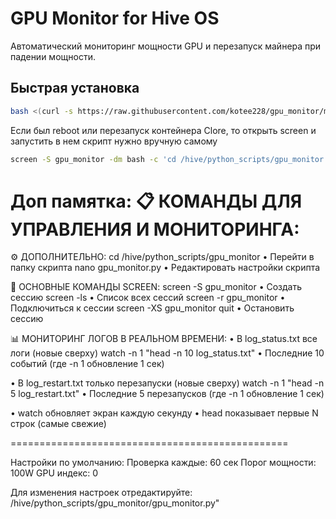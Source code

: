 # GPU Monitor for Hive OS

Автоматический мониторинг мощности GPU и перезапуск майнера при падении мощности.

## Быстрая установка

```bash
bash <(curl -s https://raw.githubusercontent.com/kotee228/gpu_monitor/main/install.sh)
```

Если был reboot или перезапуск контейнера Clore, то открыть screen и запустить в нем скрипт нужно вручную самому
```bash
screen -S gpu_monitor -dm bash -c 'cd /hive/python_scripts/gpu_monitor && source venv/bin/activate && python gpu_monitor.py'
```

Доп памятка:
📋 КОМАНДЫ ДЛЯ УПРАВЛЕНИЯ И МОНИТОРИНГА:
================================================

⚙️  ДОПОЛНИТЕЛЬНО:
 cd /hive/python_scripts/gpu_monitor • Перейти в папку скрипта
nano gpu_monitor.py          • Редактировать настройки скрипта

🎯 ОСНОВНЫЕ КОМАНДЫ SCREEN:
  screen -S gpu_monitor        • Создать сессию
  screen -ls                   • Список всех сессий
  screen -r gpu_monitor        • Подключиться к сессии
  screen -XS gpu_monitor quit  • Остановить сессию

📊 МОНИТОРИНГ ЛОГОВ В РЕАЛЬНОМ ВРЕМЕНИ:
  • В log_status.txt все логи (новые сверху)
  watch -n 1 \"head -n 10 log_status.txt\"   • Последние 10 событий (где -n 1 обновление 1 сек)

  • В log_restart.txt только перезапуски (новые сверху)
  watch -n 1 \"head -n 5 log_restart.txt\"   • Последние 5 перезапусков (где -n 1 обновление 1 сек)

  • watch обновляет экран каждую секунду
  • head показывает первые N строк (самые свежие)

================================================

Настройки по умолчанию:
  Проверка каждые: 60 сек
  Порог мощности:   100W
  GPU индекс:       0

Для изменения настроек отредактируйте:
 /hive/python_scripts/gpu_monitor/gpu_monitor.py"
